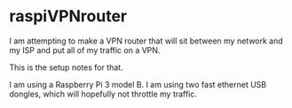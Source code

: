 # raspiVPNrouter

I am attempting to make a VPN router that will sit 
between my network and my ISP and put all of my traffic on a VPN. 

This is the setup notes for that. 

I am using a Raspberry Pi 3 model B.
I am using two fast ethernet USB dongles, 
which will hopefully not throttle my traffic. 

